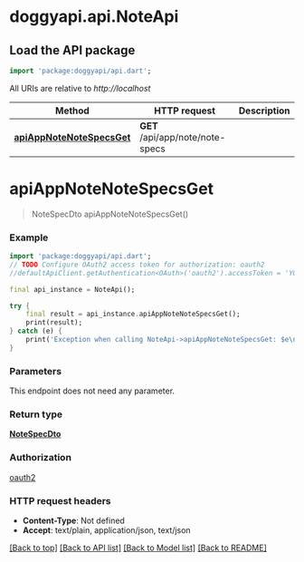 # doggyapi.api.NoteApi

## Load the API package
```dart
import 'package:doggyapi/api.dart';
```

All URIs are relative to *http://localhost*

Method | HTTP request | Description
------------- | ------------- | -------------
[**apiAppNoteNoteSpecsGet**](NoteApi.md#apiappnotenotespecsget) | **GET** /api/app/note/note-specs | 


# **apiAppNoteNoteSpecsGet**
> NoteSpecDto apiAppNoteNoteSpecsGet()



### Example
```dart
import 'package:doggyapi/api.dart';
// TODO Configure OAuth2 access token for authorization: oauth2
//defaultApiClient.getAuthentication<OAuth>('oauth2').accessToken = 'YOUR_ACCESS_TOKEN';

final api_instance = NoteApi();

try {
    final result = api_instance.apiAppNoteNoteSpecsGet();
    print(result);
} catch (e) {
    print('Exception when calling NoteApi->apiAppNoteNoteSpecsGet: $e\n');
}
```

### Parameters
This endpoint does not need any parameter.

### Return type

[**NoteSpecDto**](NoteSpecDto.md)

### Authorization

[oauth2](../README.md#oauth2)

### HTTP request headers

 - **Content-Type**: Not defined
 - **Accept**: text/plain, application/json, text/json

[[Back to top]](#) [[Back to API list]](../README.md#documentation-for-api-endpoints) [[Back to Model list]](../README.md#documentation-for-models) [[Back to README]](../README.md)

